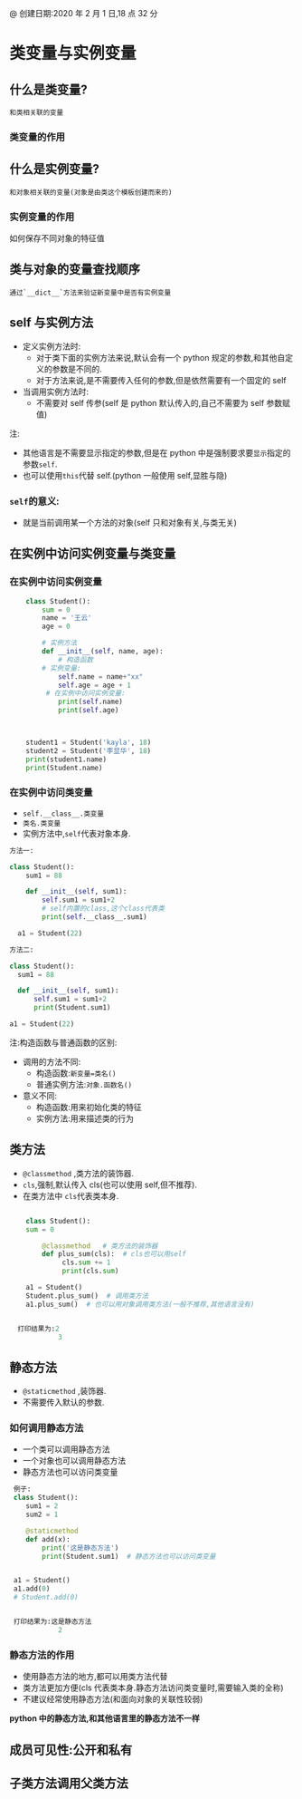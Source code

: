@ 创建日期:2020 年 2 月 1 日,18 点 32 分

# 类变量与实例变量

## 什么是类变量?

    和类相关联的变量

### 类变量的作用

## 什么是实例变量?

    和对象相关联的变量(对象是由类这个模板创建而来的)

### 实例变量的作用

如何保存不同对象的特征值

## 类与对象的变量查找顺序

    通过`__dict__`方法来验证新变量中是否有实例变量

## self 与实例方法

- 定义实例方法时:
  - 对于类下面的实例方法来说,默认会有一个 python 规定的参数,和其他自定义的参数是不同的.
  - 对于方法来说,是不需要传入任何的参数,但是依然需要有一个固定的 self
- 当调用实例方法时:
  - 不需要对 self 传参(self 是 python 默认传入的,自己不需要为 self 参数赋值)

注:

- 其他语言是不需要显示指定的参数,但是在 python 中是强制要求要`显示`指定的参数`self`.
- 也可以使用`this`代替 self.(python 一般使用 self,显胜与隐)

### `self`的意义:

- 就是当前调用某一个方法的对象(self 只和对象有关,与类无关)

## 在实例中访问实例变量与类变量

### 在实例中访问实例变量

```py
    class Student():
        sum = 0
        name = '王云'
        age = 0

        # 实例方法
        def __init__(self, name, age):
            # 构造函数
        # 实例变量:
            self.name = name+"xx"
            self.age = age + 1
         # 在实例中访问实例变量:
            print(self.name)
            print(self.age)



    student1 = Student('kayla', 18)
    student2 = Student('李显华', 18)
    print(student1.name)
    print(Student.name)

```

### 在实例中访问类变量

- `self.__class__.类变量`
- `类名.类变量`
- 实例方法中,`self`代表对象本身.

```py
方法一:

class Student():
    sum1 = 88

    def __init__(self, sum1):
        self.sum1 = sum1+2
        # self内置的class,这个class代表类
        print(self.__class__.sum1)

  a1 = Student(22)

```

```py
方法二:

class Student():
  sum1 = 88

  def __init__(self, sum1):
      self.sum1 = sum1+2
      print(Student.sum1)

a1 = Student(22)

```

注:构造函数与普通函数的区别:

- 调用的方法不同:
  - 构造函数:`新变量=类名()`
  - 普通实例方法:`对象.函数名()`
- 意义不同:
  - 构造函数:用来初始化类的特征
  - 实例方法:用来描述类的行为

## 类方法

- `@classmethod` ,类方法的装饰器.
- `cls`,强制,默认传入 cls(也可以使用 self,但不推荐).
- 在类方法中 `cls`代表类本身.

```py

    class Student():
    sum = 0

        @classmethod   # 类方法的装饰器
        def plus_sum(cls):  # cls也可以用self
             cls.sum += 1
             print(cls.sum)

    a1 = Student()
    Student.plus_sum()  # 调用类方法
    a1.plus_sum()  # 也可以用对象调用类方法(一般不推荐,其他语言没有)

```

```py

  打印结果为:2
            3

```

## 静态方法

- `@staticmethod` ,装饰器.
- 不需要传入默认的参数.

### 如何调用静态方法

- 一个类可以调用静态方法
- 一个对象也可以调用静态方法
- 静态方法也可以访问类变量

```py
 例子:
 class Student():
    sum1 = 2
    sum2 = 1

    @staticmethod
    def add(x):
        print('这是静态方法')
        print(Student.sum1)  # 静态方法也可以访问类变量


 a1 = Student()
 a1.add(0)
 # Student.add(0)

```

```py

 打印结果为:这是静态方法
            2

```

### 静态方法的作用

- 使用静态方法的地方,都可以用类方法代替
- 类方法更加方便(cls 代表类本身.静态方法访问类变量时,需要输入类的全称)
- 不建议经常使用静态方法(和面向对象的关联性较弱)

**python 中的静态方法,和其他语言里的静态方法不一样**

## 成员可见性:公开和私有

## 子类方法调用父类方法
